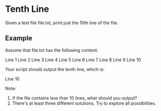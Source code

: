 # Tenth Line

Given a text file file.txt, print just the 10th line of the file.

## Example

Assume that file.txt has the following content:

Line 1
Line 2
Line 3
Line 4
Line 5
Line 6
Line 7
Line 8
Line 9
Line 10

Your script should output the tenth line, which is:

Line 10

Note:

1. If the file contains less than 10 lines, what should you output?
2. There's at least three different solutions. Try to explore all possibilities.
